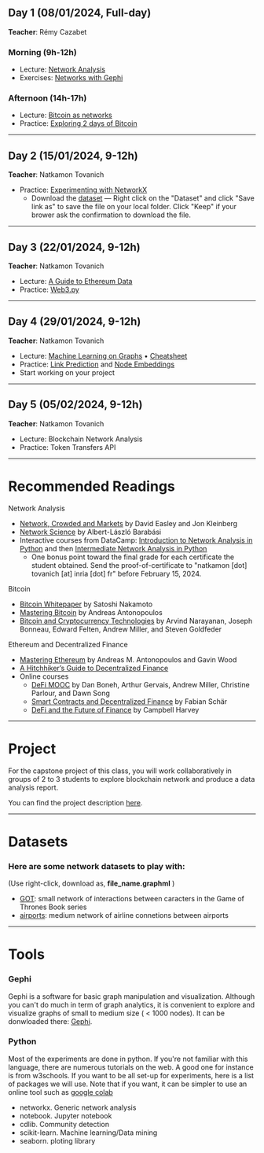 ## Day 1 (08/01/2024, Full-day)
**Teacher**: Rémy Cazabet
### Morning (9h-12h)
* Lecture: [Network Analysis](http://cazabetremy.fr/Teaching/bitcoinClass/2024/Graphs_aggregatedFTD.pdf)
* Exercises: [Networks with Gephi](http://cazabetremy.fr/Teaching/bitcoinClass/2024/gephi2-parts.pdf)

### Afternoon (14h-17h)
* Lecture: [Bitcoin as networks](http://cazabetremy.fr/Teaching/bitcoinClass/2024/Bitcoin-asNetwork.pdf)
* Practice: [Exploring 2 days of Bitcoin](https://github.com/Yquetzal/Bitcoin-Datathon/blob/main/Entity_network_101.ipynb)

-------

## Day 2 (15/01/2024, 9-12h)
**Teacher**: Natkamon Tovanich

* Practice: [Experimenting with NetworkX](https://drive.google.com/file/d/16_hN3-RWD8lvCiOfe1ma-5uLMygDi82b/view?usp=drive_link)
    * Download the [dataset](http://cazabetremy.fr/Teaching/CN2020/airportsAndCoord.graphml) — Right click on the "Dataset" and click "Save link as" to save the file on your local folder. Click "Keep" if your brower ask the confirmation to download the file.

-------

## Day 3 (22/01/2024, 9-12h)
**Teacher**: Natkamon Tovanich

* Lecture: [A Guide to Ethereum Data](https://docs.google.com/presentation/d/12L3yImIQFKKR7p_zOTcw-M1oi868Ib96iqN0GN59S_A/edit?usp=sharing)
* Practice: [Web3.py](https://drive.google.com/file/d/1qiQO6m2JKFAc5LzJIDpLJmLA4NuxFuR8/view?usp=sharing)

-------

## Day 4 (29/01/2024, 9-12h)
**Teacher**: Natkamon Tovanich

* Lecture: [Machine Learning on Graphs](http://cazabetremy.fr/Teaching/bitcoinClass/2022/MLonGraphs.pdf) • [Cheatsheet](http://cazabetremy.fr/Teaching/CN/CheatSheetsOLD/MachineLearning.pdf)
* Practice: [Link Prediction](https://drive.google.com/file/d/1uOzORbn9E2eQ2Ot1xBE8xMnMF-L_ZuXL/view?usp=sharing) and [Node Embeddings](https://drive.google.com/file/d/1Tqkt3AxN38pAs7ITzQ9nFzMWSRRTU8sW/view?usp=sharing)
* Start working on your project

-------

## Day 5 (05/02/2024, 9-12h)
**Teacher**: Natkamon Tovanich

* Lecture: Blockchain Network Analysis
* Practice: Token Transfers API

------
# Recommended Readings

Network Analysis
* [Network, Crowded and Markets](https://www.cs.cornell.edu/home/kleinber/networks-book/) by David Easley and Jon Kleinberg
* [Network Science](http://networksciencebook.com/) by Albert-László Barabási
* Interactive courses from DataCamp: [Introduction to Network Analysis in Python](https://www.datacamp.com/courses/introduction-to-network-analysis-in-python) and then [Intermediate Network Analysis in Python](https://www.datacamp.com/courses/intermediate-network-analysis-in-python)
    * One bonus point toward the final grade for each certificate the student obtained. Send the proof-of-certificate to "natkamon [dot] tovanich [at] inria [dot] fr" before February 15, 2024.

Bitcoin
* [Bitcoin Whitepaper](https://bitcoin.org/bitcoin.pdf) by Satoshi Nakamoto
* [Mastering Bitcoin](https://github.com/bitcoinbook/bitcoinbook) by Andreas Antonopoulos
* [Bitcoin and Cryptocurrency Technologies](https://bitcoinbook.cs.princeton.edu/) by Arvind Narayanan, Joseph Bonneau, Edward Felten, Andrew Miller, and Steven Goldfeder

Ethereum and Decentralized Finance
* [Mastering Ethereum](https://github.com/ethereumbook/ethereumbook) by Andreas M. Antonopoulos and Gavin Wood 
* [A Hitchhiker’s Guide to Decentralized Finance](https://www.blockchain-polytechnique.com/a-hitchhikers-guide-to-decentralized-finance/)
* Online courses
    * [DeFi MOOC](https://defi-learning.org/f22) by Dan Boneh, Arthur Gervais, Andrew Miller, Christine Parlour, and Dawn Song
    * [Smart Contracts and Decentralized Finance](https://www.youtube.com/watch?v=Pl__61wF_4w&list=PLoVRRjQbqYFyV6DQtoNlCbnp3QrvSITPi) by Fabian Schär
    * [DeFi and the Future of Finance](https://www.youtube.com/@campbellharvey/playlists) by Campbell Harvey

------
# Project

For the capstone project of this class, you will work collaboratively in groups of 2 to 3 students to explore blockchain network and produce a data analysis report.

You can find the project description [here](https://docs.google.com/document/d/1fHUsrbJzU73xZ0yLbEeFK6jE3agPvTqzrFt2BThNIeI/edit).

------
# Datasets
### Here are some network datasets to play with:

(Use right-click, download as, **file_name.graphml** )

* [GOT](http://cazabetremy.fr/Teaching/CN2021/dataset/GOT.graphml): small network of interactions between caracters in the Game of Thrones Book series
* [airports](http://cazabetremy.fr/Teaching/CN2021/dataset/airportsAndCoord.graphml): medium network of airline connetions between airports

------
# Tools
### Gephi
Gephi is a software for basic graph manipulation and visualization. Although you can't do much in term of graph analytics, it is convenient to explore and visualize graphs of small to medium size ( < 1000 nodes). 
It can be donwloaded there: [Gephi](http://gephi.org). 

### Python
Most of the experiments are done in python. If you're not familiar with this language, there are numerous tutorials on the web. A good one for instance is from w3schools. If you want to be all set-up for experiments, here is a list of packages we will use. Note that if you want, it can be simpler to use an online tool such as [google colab](https://colab.research.google.com)
* networkx. Generic network analysis
* notebook. Jupyter notebook
* cdlib. Community detection
* scikit-learn. Machine learning/Data mining
* seaborn. ploting library